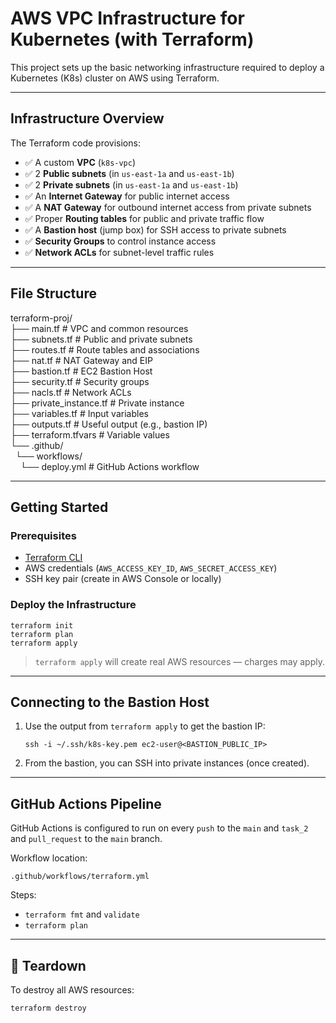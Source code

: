 # AWS VPC Infrastructure for Kubernetes (with Terraform)

This project sets up the basic networking infrastructure required to deploy a Kubernetes (K8s) cluster on AWS using Terraform.

---

## Infrastructure Overview

The Terraform code provisions:

- ✅ A custom **VPC** (`k8s-vpc`)
- ✅ 2 **Public subnets** (in `us-east-1a` and `us-east-1b`)
- ✅ 2 **Private subnets** (in `us-east-1a` and `us-east-1b`)
- ✅ An **Internet Gateway** for public internet access
- ✅ A **NAT Gateway** for outbound internet access from private subnets
- ✅ Proper **Routing tables** for public and private traffic flow
- ✅ A **Bastion host** (jump box) for SSH access to private subnets
- ✅ **Security Groups** to control instance access
- ✅ **Network ACLs** for subnet-level traffic rules

---

## File Structure

terraform-proj/  
├── main.tf # VPC and common resources  
├── subnets.tf # Public and private subnets  
├── routes.tf # Route tables and associations  
├── nat.tf # NAT Gateway and EIP  
├── bastion.tf # EC2 Bastion Host  
├── security.tf # Security groups  
├── nacls.tf # Network ACLs  
├── private_instance.tf # Private instance  
├── variables.tf # Input variables  
├── outputs.tf # Useful output (e.g., bastion IP)  
├── terraform.tfvars # Variable values  
└── .github/  
&nbsp;&nbsp;└── workflows/  
&nbsp;&nbsp;&nbsp;&nbsp;└── deploy.yml # GitHub Actions workflow  

---

## Getting Started

### Prerequisites
- [Terraform CLI](https://developer.hashicorp.com/terraform/downloads)
- AWS credentials (`AWS_ACCESS_KEY_ID`, `AWS_SECRET_ACCESS_KEY`)
- SSH key pair (create in AWS Console or locally)

### Deploy the Infrastructure

```
terraform init
terraform plan
terraform apply
```

> `terraform apply` will create real AWS resources — charges may apply.

---

## Connecting to the Bastion Host

1. Use the output from `terraform apply` to get the bastion IP:
   ```
   ssh -i ~/.ssh/k8s-key.pem ec2-user@<BASTION_PUBLIC_IP>
   ```

2. From the bastion, you can SSH into private instances (once created).

---

## GitHub Actions Pipeline

GitHub Actions is configured to run on every `push` to the `main` and `task_2` and `pull_request` to the `main` branch.

Workflow location:
```
.github/workflows/terraform.yml
```

Steps:
- `terraform fmt` and `validate`
- `terraform plan`

---

## 🧹 Teardown

To destroy all AWS resources:
```
terraform destroy
```